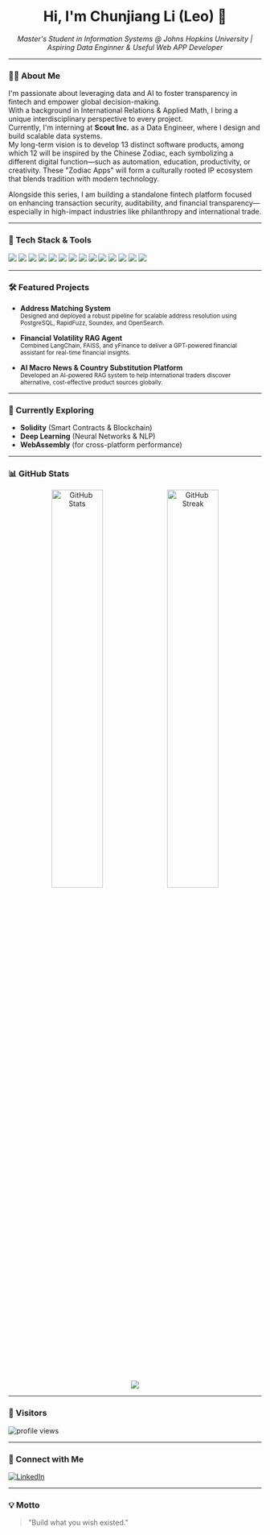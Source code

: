 <!-- GitHub Profile README for Chunjiang Li (Leo) -->

<h1 align="center">Hi, I'm Chunjiang Li (Leo) 👋</h1>
<p align="center">
  <em>Master's Student in Information Systems @ Johns Hopkins University | Aspiring Data Enginner & Useful Web APP Developer</em>
</p>

---

### 👨‍💻 About Me

I'm passionate about leveraging data and AI to foster transparency in fintech and empower global decision-making.  
With a background in International Relations & Applied Math, I bring a unique interdisciplinary perspective to every project.  
Currently, I'm interning at **Scout Inc.** as a Data Engineer, where I design and build scalable data systems.  
My long-term vision is to develop 13 distinct software products, among which 12 will be inspired by the Chinese Zodiac, each symbolizing a different digital function—such as automation, education, productivity, or creativity. These "Zodiac Apps" will form a culturally rooted IP ecosystem that blends tradition with modern technology.

Alongside this series, I am building a standalone fintech platform focused on enhancing transaction security, auditability, and financial transparency—especially in high-impact industries like philanthropy and international trade.

---

### 🚀 Tech Stack & Tools

<p align="left">
  <img src="https://img.shields.io/badge/Python-3776AB?style=flat-square&logo=python&logoColor=white"/>
  <img src="https://img.shields.io/badge/R-276DC3?style=flat-square&logo=r&logoColor=white"/>
  <img src="https://img.shields.io/badge/SQL-4479A1?style=flat-square&logo=postgresql&logoColor=white"/>
  <img src="https://img.shields.io/badge/JavaScript-F7DF1E?style=flat-square&logo=javascript&logoColor=black"/>
  <img src="https://img.shields.io/badge/Node.js-339933?style=flat-square&logo=node.js&logoColor=white"/>
  <img src="https://img.shields.io/badge/React-20232A?style=flat-square&logo=react&logoColor=61DAFB"/>
  <img src="https://img.shields.io/badge/AWS-232F3E?style=flat-square&logo=amazon-aws&logoColor=white"/>
  <img src="https://img.shields.io/badge/Git-F05032?style=flat-square&logo=git&logoColor=white"/>
  <img src="https://img.shields.io/badge/Excel-217346?style=flat-square&logo=microsoft-excel&logoColor=white"/>
  <img src="https://img.shields.io/badge/Tableau-E97627?style=flat-square&logo=tableau&logoColor=white"/>
  <img src="https://img.shields.io/badge/Scikit--learn-F7931E?style=flat-square&logo=scikit-learn&logoColor=white"/>
  <img src="https://img.shields.io/badge/XGBoost-FF6600?style=flat-square&logo=xgboost&logoColor=white"/>
  <img src="https://img.shields.io/badge/R%20Shiny-009FE3?style=flat-square&logo=r&logoColor=white"/>
  <img src="https://img.shields.io/badge/LangChain-000000?style=flat-square&logo=langchain&logoColor=white"/>
</p>

---

### 🛠️ Featured Projects

- **Address Matching System**  
  <sub>Designed and deployed a robust pipeline for scalable address resolution using PostgreSQL, RapidFuzz, Soundex, and OpenSearch.</sub>

- **Financial Volatility RAG Agent**  
  <sub>Combined LangChain, FAISS, and yFinance to deliver a GPT-powered financial assistant for real-time financial insights.</sub>

- **AI Macro News & Country Substitution Platform**  
  <sub>Developed an AI-powered RAG system to help international traders discover alternative, cost-effective product sources globally.</sub>

---

### 🌱 Currently Exploring

- **Solidity** (Smart Contracts & Blockchain)
- **Deep Learning** (Neural Networks & NLP)
- **WebAssembly** (for cross-platform performance)

---

### 📊 GitHub Stats

<p align="center">
  <img src="https://github-readme-stats.vercel.app/api?username=ChunjiangLiLeo&show_icons=true&theme=vue-dark" alt="GitHub Stats" width="45%"/>
  <img src="https://github-readme-streak-stats.herokuapp.com/?user=ChunjiangLiLeo&theme=vue-dark" alt="GitHub Streak" width="45%"/>
</p>
<p align="center">
  <img src="https://github-readme-stats.vercel.app/api/top-langs/?username=ChunjiangLiLeo&layout=compact&theme=vue-dark"/>
</p>

---

### 👀 Visitors

<p align="left">
  <img src="https://komarev.com/ghpvc/?username=ChunjiangLiLeo&label=Profile%20views&color=0e75b6&style=flat" alt="profile views"/>
</p>

---

### 🤝 Connect with Me

<p align="left">
  <a href="https://www.linkedin.com/in/chunjiang-li-b14455231/" target="_blank">
    <img src="https://img.shields.io/badge/LinkedIn-blue?logo=linkedin&logoColor=white" alt="LinkedIn"/>
  </a>
</p>

---

### 💡 Motto

> "Build what you wish existed."

<!--
  Polished and updated by GitHub Copilot (2025-06)
  For a fresh copy or more customizations, just ask!
-->
